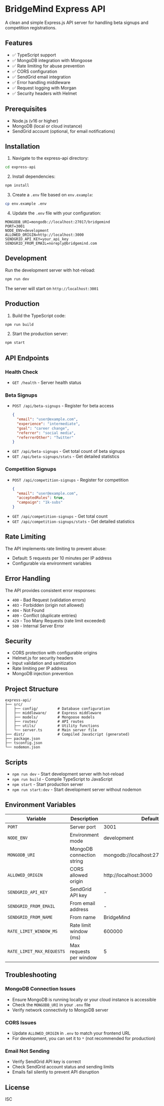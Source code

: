 # BridgeMind Express API

A clean and simple Express.js API server for handling beta signups and competition registrations.

## Features

- ✅ TypeScript support
- ✅ MongoDB integration with Mongoose
- ✅ Rate limiting for abuse prevention
- ✅ CORS configuration
- ✅ SendGrid email integration
- ✅ Error handling middleware
- ✅ Request logging with Morgan
- ✅ Security headers with Helmet

## Prerequisites

- Node.js (v16 or higher)
- MongoDB (local or cloud instance)
- SendGrid account (optional, for email notifications)

## Installation

1. Navigate to the express-api directory:
```bash
cd express-api
```

2. Install dependencies:
```bash
npm install
```

3. Create a `.env` file based on `env.example`:
```bash
cp env.example .env
```

4. Update the `.env` file with your configuration:
```env
MONGODB_URI=mongodb://localhost:27017/bridgemind
PORT=3001
NODE_ENV=development
ALLOWED_ORIGIN=http://localhost:3000
SENDGRID_API_KEY=your_api_key
SENDGRID_FROM_EMAIL=noreply@bridgemind.com
```

## Development

Run the development server with hot-reload:
```bash
npm run dev
```

The server will start on `http://localhost:3001`

## Production

1. Build the TypeScript code:
```bash
npm run build
```

2. Start the production server:
```bash
npm start
```

## API Endpoints

### Health Check
- `GET /health` - Server health status

### Beta Signups
- `POST /api/beta-signups` - Register for beta access
  ```json
  {
    "email": "user@example.com",
    "experience": "intermediate",
    "goal": "career change",
    "referrer": "social media",
    "referrerOther": "Twitter"
  }
  ```
- `GET /api/beta-signups` - Get total count of beta signups
- `GET /api/beta-signups/stats` - Get detailed statistics

### Competition Signups
- `POST /api/competition-signups` - Register for competition
  ```json
  {
    "email": "user@example.com",
    "acceptedRules": true,
    "campaign": "1k-subs"
  }
  ```
- `GET /api/competition-signups` - Get total count
- `GET /api/competition-signups/stats` - Get detailed statistics

## Rate Limiting

The API implements rate limiting to prevent abuse:
- Default: 5 requests per 10 minutes per IP address
- Configurable via environment variables

## Error Handling

The API provides consistent error responses:
- `400` - Bad Request (validation errors)
- `403` - Forbidden (origin not allowed)
- `404` - Not Found
- `409` - Conflict (duplicate entries)
- `429` - Too Many Requests (rate limit exceeded)
- `500` - Internal Server Error

## Security

- CORS protection with configurable origins
- Helmet.js for security headers
- Input validation and sanitization
- Rate limiting per IP address
- MongoDB injection prevention

## Project Structure

```
express-api/
├── src/
│   ├── config/         # Database configuration
│   ├── middleware/     # Express middleware
│   ├── models/         # Mongoose models
│   ├── routes/         # API routes
│   ├── utils/          # Utility functions
│   └── server.ts       # Main server file
├── dist/               # Compiled JavaScript (generated)
├── package.json
├── tsconfig.json
└── nodemon.json
```

## Scripts

- `npm run dev` - Start development server with hot-reload
- `npm run build` - Compile TypeScript to JavaScript
- `npm start` - Start production server
- `npm run start:dev` - Start development server without nodemon

## Environment Variables

| Variable | Description | Default |
|----------|-------------|---------|
| `PORT` | Server port | 3001 |
| `NODE_ENV` | Environment mode | development |
| `MONGODB_URI` | MongoDB connection string | mongodb://localhost:27017/bridgemind |
| `ALLOWED_ORIGIN` | CORS allowed origin | http://localhost:3000 |
| `SENDGRID_API_KEY` | SendGrid API key | - |
| `SENDGRID_FROM_EMAIL` | From email address | - |
| `SENDGRID_FROM_NAME` | From name | BridgeMind |
| `RATE_LIMIT_WINDOW_MS` | Rate limit window (ms) | 600000 |
| `RATE_LIMIT_MAX_REQUESTS` | Max requests per window | 5 |

## Troubleshooting

### MongoDB Connection Issues
- Ensure MongoDB is running locally or your cloud instance is accessible
- Check the `MONGODB_URI` in your `.env` file
- Verify network connectivity to MongoDB server

### CORS Issues
- Update `ALLOWED_ORIGIN` in `.env` to match your frontend URL
- For development, you can set it to `*` (not recommended for production)

### Email Not Sending
- Verify SendGrid API key is correct
- Check SendGrid account status and sending limits
- Emails fail silently to prevent API disruption

## License

ISC



